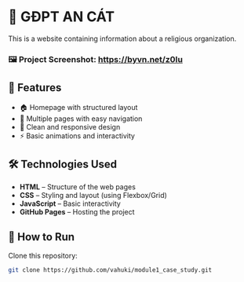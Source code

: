# 🚀 GĐPT AN CÁT

This is a website containing information about a religious organization.

### 🖼 Project Screenshot: https://byvn.net/z0Iu

## 🌟 Features
- 🏠 Homepage with structured layout
- 📄 Multiple pages with easy navigation
- 🎨 Clean and responsive design
- ⚡ Basic animations and interactivity

## 🛠 Technologies Used
- **HTML** – Structure of the web pages 
- **CSS** – Styling and layout (using Flexbox/Grid)
- **JavaScript** – Basic interactivity
- **GitHub Pages** – Hosting the project

## 🚀 How to Run
Clone this repository:
   ```sh
   git clone https://github.com/vahuki/module1_case_study.git
